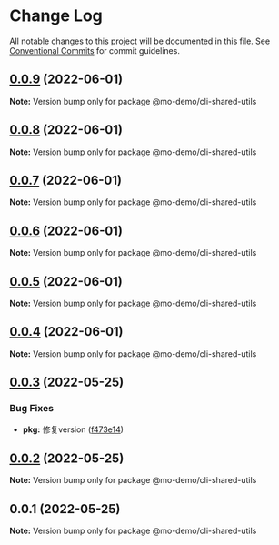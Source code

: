 # Change Log

All notable changes to this project will be documented in this file.
See [Conventional Commits](https://conventionalcommits.org) for commit guidelines.

## [0.0.9](https://github.com/payne608/lerna-best-practice/compare/v0.0.8...v0.0.9) (2022-06-01)

**Note:** Version bump only for package @mo-demo/cli-shared-utils





## [0.0.8](https://github.com/payne608/lerna-best-practice/compare/v0.0.7...v0.0.8) (2022-06-01)

**Note:** Version bump only for package @mo-demo/cli-shared-utils





## [0.0.7](https://github.com/payne608/lerna-best-practice/compare/v0.0.6...v0.0.7) (2022-06-01)

**Note:** Version bump only for package @mo-demo/cli-shared-utils





## [0.0.6](https://github.com/payne608/lerna-best-practice/compare/v0.0.5...v0.0.6) (2022-06-01)

**Note:** Version bump only for package @mo-demo/cli-shared-utils





## [0.0.5](https://github.com/payne608/lerna-best-practice/compare/v0.0.4...v0.0.5) (2022-06-01)

**Note:** Version bump only for package @mo-demo/cli-shared-utils





## [0.0.4](https://github.com/payne608/lerna-best-practice/compare/v0.0.3...v0.0.4) (2022-06-01)

**Note:** Version bump only for package @mo-demo/cli-shared-utils





## [0.0.3](https://github.com/payne608/lerna-best-practice/compare/v0.0.2...v0.0.3) (2022-05-25)


### Bug Fixes

* **pkg:** 修复version ([f473e14](https://github.com/payne608/lerna-best-practice/commit/f473e148660569585bbb8ee440825cfdffa7873c))





## [0.0.2](https://github.com/payne608/lerna-best-practice/compare/v0.0.1...v0.0.2) (2022-05-25)

**Note:** Version bump only for package @mo-demo/cli-shared-utils





## 0.0.1 (2022-05-25)

**Note:** Version bump only for package @mo-demo/cli-shared-utils
